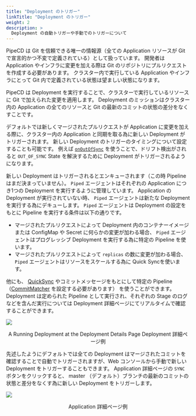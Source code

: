 ```yaml
---
title: "Deployment のトリガー"
linkTitle: "Deployment のトリガー"
weight: 2
description: >
  Deployment の自動トリガーや手動でのトリガーについて
---
```


PipeCD は Git を信頼できる唯一の情報源（全ての Application リソースが Git で宣言的かつ不変で定義されている）として扱っています。
開発者は Application やインフラに変更を加える際は Git のリポジトリにプルリクエストを作成する必要があります。
クラスター内で実行している Application やインフラにとって Git 内で定義されている状態は望ましい状態になります。

PipeCD は Deployment を実行することで、クラスターで実行しているリソースに Git で加えられた変更を適用します。 
Deployment のミッションはクラスター内の Application の全てのリソースと Git の最新のコミットの状態の差分をなくすことです。

デフォルトでは新しくマージされたプルリクエストが Application に変更を加える際に、クラスター内の Application と同期を取る為に新しい Deployment がトリガーされます。
新しい Deployment のトリガーのタイミングについて設定することも可能です。
例えば [`onOutOfSync`](/docs/user-guide/configuration-reference/#deploymenttrigger) を使うことで、ドリフト検出がされると `OUT_OF_SYNC` State を解決するために Deployment がトリガーされるようになります。

新しい Deployment はトリガーされるとエンキューされます（この時 Pipeline はまだ決まっていません）。
`Piped` エージェントはそれぞれの Application につき1つの Deployment を実行するように管理しています。
Application の Deployment が実行されていない時、 `Piped` エージェントは新たな Deployment を実行する為にデキューします。
`Piped` エージェントは Deployment の設定をもとに Pipeline を実行する条件は以下の通りです。

- マージされたプルリクエストによって Deployment 内のコンテナーイメージまたは ConfigMap や Secret に何らかの変更が加わる場合、 `Piped` エージェントはプログレッシブ Deployment を実行する為に特定の Pipeline を使います。
- マージされたプルリクエストによって `replicas` の数に変更が加わる場合、 `Piped` エージェントはリソースをスケールする為に Quick Syncを使います。

他にも、 [QuickSync](/docs/concepts/#quick-sync) やコミットメッセージをもとにして特定の Pipeline （[CommitMatcher](/docs/user-guide/configuration-reference/#commitmatcher) を設定する必要があります） を使うことができます。
Deployment は定められた Pipeline として実行され、それぞれの Stage のログなどを含んだ実行については Deployment 詳細ページにてリアルタイムで確認することができます。

![](/images/deployment-details.png)
<p style="text-align: center;">
A Running Deployment at the Deployment Details Page
Deployment 詳細ページ例
</p>

先述したようにデフォルトでは全ての Deployment はマージされたコミットを確認することで自動でトリガーされますが、Web コンソールから手動で新しい Deployment をトリガーすることもできます。
Application 詳細ページの `SYNC` ボタンをクリックすると、 master （デフォルト）ブランチの最新のコミットの状態と差分をなくす為に新しい Deployment をトリガーします。

![](/images/application-details.png)
<p style="text-align: center;">
Application 詳細ページ例
</p>

